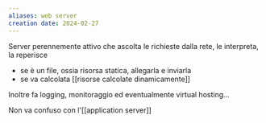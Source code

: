 ```yaml
---
aliases: web server
creation date: 2024-02-27
---
```


Server perennemente attivo che ascolta le richieste dalla rete, le interpreta, la reperisce 
- se è un file, ossia risorsa statica, allegarla e inviarla
- se va calcolata [[risorse calcolate dinamicamente]]

Inoltre fa logging, monitoraggio ed eventualmente virtual hosting...

Non va confuso con l'[[application server]]